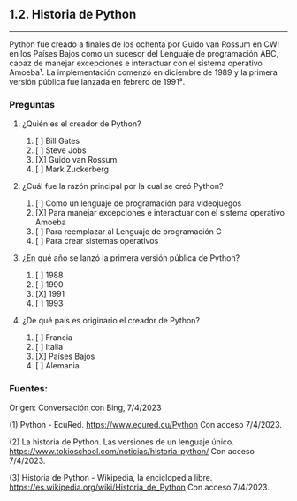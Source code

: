 ## 1.2. Historia de Python
---
Python fue creado a finales de los ochenta por Guido van Rossum en CWI en los Países Bajos como un sucesor del Lenguaje de programación ABC, capaz de manejar excepciones e interactuar con el sistema operativo Amoeba¹. La implementación comenzó en diciembre de 1989 y la primera versión pública fue lanzada en febrero de 1991³.

### Preguntas

1. ¿Quién es el creador de Python?

   1. [ ] Bill Gates
   2. [ ] Steve Jobs
   3. [X] Guido van Rossum
   4. [ ] Mark Zuckerberg
2. ¿Cuál fue la razón principal por la cual se creó Python?

   1. [ ] Como un lenguaje de programación para videojuegos
   2. [X] Para manejar excepciones e interactuar con el sistema operativo Amoeba
   3. [ ] Para reemplazar al Lenguaje de programación C
   4. [ ] Para crear sistemas operativos
3. ¿En qué año se lanzó la primera versión pública de Python?

   1. [ ] 1988
   2. [ ] 1990
   3. [X] 1991
   4. [ ] 1993
4. ¿De qué país es originario el creador de Python?

   1. [ ] Francia
   2. [ ] Italia
   3. [X] Países Bajos
   4. [ ] Alemania

### Fuentes:

Origen: Conversación con Bing, 7/4/2023

(1) Python - EcuRed. https://www.ecured.cu/Python Con acceso 7/4/2023.

(2) La historia de Python. Las versiones de un lenguaje único. https://www.tokioschool.com/noticias/historia-python/ Con acceso 7/4/2023.

(3) Historia de Python - Wikipedia, la enciclopedia libre. https://es.wikipedia.org/wiki/Historia_de_Python Con acceso 7/4/2023.